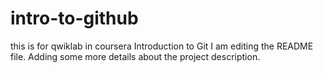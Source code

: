# intro-to-github
this is for qwiklab in coursera Introduction to Git
I am editing the README file. Adding some more details about the project description.
